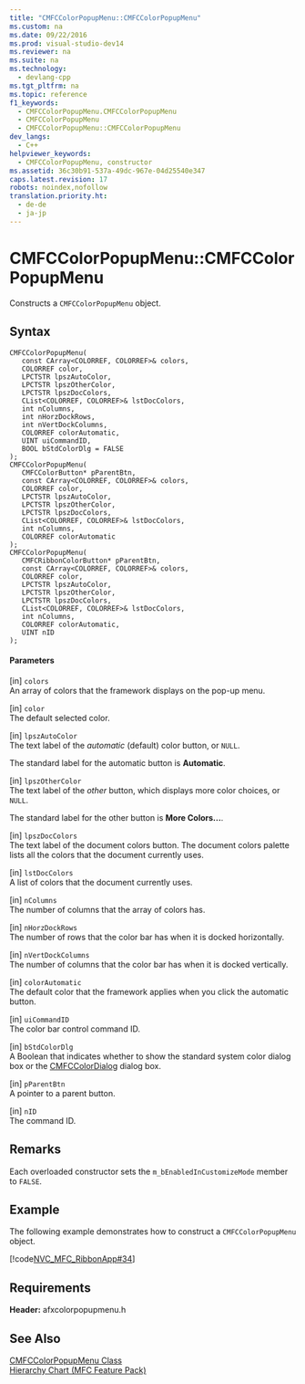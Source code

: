 ```yaml
---
title: "CMFCColorPopupMenu::CMFCColorPopupMenu"
ms.custom: na
ms.date: 09/22/2016
ms.prod: visual-studio-dev14
ms.reviewer: na
ms.suite: na
ms.technology: 
  - devlang-cpp
ms.tgt_pltfrm: na
ms.topic: reference
f1_keywords: 
  - CMFCColorPopupMenu.CMFCColorPopupMenu
  - CMFCColorPopupMenu
  - CMFCColorPopupMenu::CMFCColorPopupMenu
dev_langs: 
  - C++
helpviewer_keywords: 
  - CMFCColorPopupMenu, constructor
ms.assetid: 36c30b91-537a-49dc-967e-04d25540e347
caps.latest.revision: 17
robots: noindex,nofollow
translation.priority.ht: 
  - de-de
  - ja-jp
---
```

# CMFCColorPopupMenu::CMFCColorPopupMenu
Constructs a `CMFCColorPopupMenu` object.  
  
## Syntax  
  
```  
CMFCColorPopupMenu(  
   const CArray<COLORREF, COLORREF>& colors,  
   COLORREF color,  
   LPCTSTR lpszAutoColor,  
   LPCTSTR lpszOtherColor,  
   LPCTSTR lpszDocColors,  
   CList<COLORREF, COLORREF>& lstDocColors,  
   int nColumns,  
   int nHorzDockRows,  
   int nVertDockColumns,  
   COLORREF colorAutomatic,  
   UINT uiCommandID,  
   BOOL bStdColorDlg = FALSE  
);  
CMFCColorPopupMenu(  
   CMFCColorButton* pParentBtn,  
   const CArray<COLORREF, COLORREF>& colors,  
   COLORREF color,  
   LPCTSTR lpszAutoColor,  
   LPCTSTR lpszOtherColor,  
   LPCTSTR lpszDocColors,  
   CList<COLORREF, COLORREF>& lstDocColors,  
   int nColumns,  
   COLORREF colorAutomatic  
);  
CMFCColorPopupMenu(  
   CMFCRibbonColorButton* pParentBtn,  
   const CArray<COLORREF, COLORREF>& colors,  
   COLORREF color,  
   LPCTSTR lpszAutoColor,  
   LPCTSTR lpszOtherColor,  
   LPCTSTR lpszDocColors,  
   CList<COLORREF, COLORREF>& lstDocColors,  
   int nColumns,  
   COLORREF colorAutomatic,  
   UINT nID  
);  
```  
  
#### Parameters  
 [in] `colors`  
 An array of colors that the framework displays on the pop-up menu.  
  
 [in] `color`  
 The default selected color.  
  
 [in] `lpszAutoColor`  
 The text label of the *automatic* (default) color button, or `NULL`.  
  
 The standard label for the automatic button is **Automatic**.  
  
 [in] `lpszOtherColor`  
 The text label of the *other* button, which displays more color choices, or `NULL`.  
  
 The standard label for the other button is **More Colors...**.  
  
 [in] `lpszDocColors`  
 The text label of the document colors button. The document colors palette lists all the colors that the document currently uses.  
  
 [in] `lstDocColors`  
 A list of colors that the document currently uses.  
  
 [in] `nColumns`  
 The number of columns that the array of colors has.  
  
 [in] `nHorzDockRows`  
 The number of rows that the color bar has when it is docked horizontally.  
  
 [in] `nVertDockColumns`  
 The number of columns that the color bar has when it is docked vertically.  
  
 [in] `colorAutomatic`  
 The default color that the framework applies when you click the automatic button.  
  
 [in] `uiCommandID`  
 The color bar control command ID.  
  
 [in] `bStdColorDlg`  
 A Boolean that indicates whether to show the standard system color dialog box or the [CMFCColorDialog](../vs140/cmfccolordialog-class.md) dialog box.  
  
 [in] `pParentBtn`  
 A pointer to a parent button.  
  
 [in] `nID`  
 The command ID.  
  
## Remarks  
 Each overloaded constructor sets the `m_bEnabledInCustomizeMode` member to `FALSE`.  
  
## Example  
 The following example demonstrates how to construct a `CMFCColorPopupMenu` object.  
  
 [!code[NVC_MFC_RibbonApp#34](../vs140/codesnippet/CPP/cmfccolorpopupmenu--cmfccolorpopupmenu_1.cpp)]
  
  
## Requirements  
 **Header:** afxcolorpopupmenu.h  
  
## See Also  
 [CMFCColorPopupMenu Class](../vs140/cmfccolorpopupmenu-class.md)   
 [Hierarchy Chart (MFC Feature Pack)](../vs140/hierarchy-chart.md)